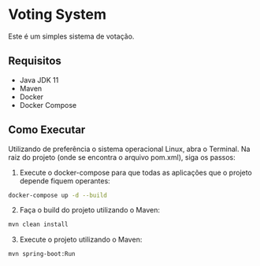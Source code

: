 # Voting System

Este é um simples sistema de votação.

## Requisitos

* Java JDK 11
* Maven
* Docker
* Docker Compose

## Como Executar

Utilizando de preferência o sistema operacional Linux, abra o Terminal. 
Na raiz do projeto (onde se encontra o arquivo pom.xml), siga os passos:

1) Execute o docker-compose para que todas as aplicações que o projeto depende fiquem operantes:

```bash
docker-compose up -d --build
```

2) Faça o build do projeto utilizando o Maven:

```bash
mvn clean install
```

3) Execute o projeto utilizando o Maven:

```bash
mvn spring-boot:Run
```